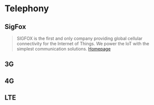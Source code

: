 Telephony
==

## SigFox

> SIGFOX is the first and only company providing global cellular connectivity for the Internet of Things. We power the IoT with the simplest communication solutions. [Homepage](http://www.sigfox.com/)

## 3G

## 4G

## LTE

